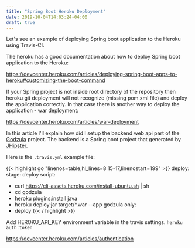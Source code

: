 ```yaml
---
title: "Spring Boot Heroku Deployment"
date: 2019-10-04T14:03:24-04:00
draft: true
---
```


Let's see an example of deploying Spring boot application to the Heroku using Travis-CI.

<!--more-->

The heroku has a good documentation about how to deploy Spring boot application to the Heroku:

https://devcenter.heroku.com/articles/deploying-spring-boot-apps-to-heroku#customizing-the-boot-command

If your Spring project is not inside root directory of the repository then heroku git deployment will not recognize (missing pom.xml file) and deploy the application correctly. In that case there is another way to deploy the application - war deployment:

https://devcenter.heroku.com/articles/war-deployment

In this article I'll explain how did I setup the backend web api part of the [Godzula](https://github.com/antonyBaasan/godzula/) project. The backend is a Spring boot project that generated by [JHipster](https://www.jhipster.tech/separating-front-end-and-api/).

Here is the `.travis.yml` example file:

{{< highlight go "linenos=table,hl_lines=8 15-17,linenostart=199" >}}
deploy:
  stage: deploy
  script:
  - curl https://cli-assets.heroku.com/install-ubuntu.sh | sh
  - cd godzula
  - heroku plugins:install java
  - heroku deploy:jar target/*.war --app godzula
  only:
  - deploy
{{< / highlight >}}

Add HEROKU_API_KEY environment variable in the travis settings. `heroku auth:token`

https://devcenter.heroku.com/articles/authentication

